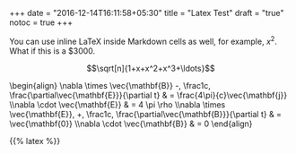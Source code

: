 +++
date = "2016-12-14T16:11:58+05:30"
title = "Latex Test"
draft = "true"
notoc = true
+++


You can use inline LaTeX inside Markdown cells as well, for example, $x^2$. What if this is a $3000.

$$\sqrt[n]{1+x+x^2+x^3+\ldots}$$


\begin{align}
  \nabla \times \vec{\mathbf{B}} -\, \frac1c\, \frac{\partial\vec{\mathbf{E}}}{\partial t} & = \frac{4\pi}{c}\vec{\mathbf{j}} \\\nabla \cdot \vec{\mathbf{E}} & = 4 \pi \rho \\\nabla \times \vec{\mathbf{E}}\, +\, \frac1c\, \frac{\partial\vec{\mathbf{B}}}{\partial t} & = \vec{\mathbf{0}} \\\nabla \cdot \vec{\mathbf{B}} & = 0
\end{align}

{{% latex %}}


